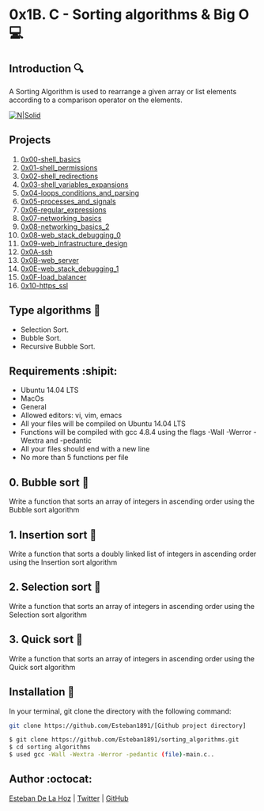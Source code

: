 # 0x1B. C - Sorting algorithms & Big O :computer:

## Introduction :mag:

A Sorting Algorithm is used to rearrange a given array or list elements according to a comparison operator on the elements.


[![N|Solid](https://www.cs.cmu.edu/~adamchik/15-121/lectures/Sorting%20Algorithms/pix/bubbleSort.bmp)](https://nodesource.com/products/nsolid)

## Projects

1. [0x00-shell_basics](./)
1. [0x01-shell_permissions](./)
1. [0x02-shell_redirections](./)
1. [0x03-shell_variables_expansions](./0x03-shell_variables_expansions)
1. [0x04-loops_conditions_and_parsing](.0x04-loops_conditions_and_parsing)
1. [0x05-processes_and_signals](./0x05-processes_and_signals)
1. [0x06-regular_expressions](./0x06-regular_expressions)
1. [0x07-networking_basics](./0x07-networking_basics)
1. [0x08-networking_basics_2](./0x08-networking_basics_2)
1. [0x08-web_stack_debugging_0](./0x08-web_stack_debugging_0)
1. [0x09-web_infrastructure_design](./0x09-web_infrastructure_design)
1. [0x0A-ssh](./0x0A-ssh)
1. [0x0B-web_server](./0x0B-web_server)
1. [0x0E-web_stack_debugging_1](./0x0E-web_stack_debugging_1)
1. [0x0F-load_balancer](./0x0F-load_balancer)
1. [0x10-https_ssl](./0x10-https_ssl)


## Type algorithms :space_invader:

  - Selection Sort.
  - Bubble Sort.
  - Recursive Bubble Sort.

## Requirements :shipit:

* Ubuntu 14.04 LTS
* MacOs
* General
* Allowed editors: vi, vim, emacs
* All your files will be compiled on Ubuntu 14.04 LTS
* Functions will be compiled with gcc 4.8.4 using the flags -Wall -Werror -Wextra and -pedantic
* All your files should end with a new line
* No more than 5 functions per file

## 0. Bubble sort :nut_and_bolt:

Write a function that sorts an array of integers in ascending order using the Bubble sort algorithm

## 1. Insertion sort :electric_plug:

Write a function that sorts a doubly linked list of integers in ascending order using the Insertion sort algorithm

## 2. Selection sort :hammer:

Write a function that sorts an array of integers in ascending order using the Selection sort algorithm

## 3. Quick sort :hocho:

Write a function that sorts an array of integers in ascending order using the Quick sort algorithm

## Installation :wrench:

In your terminal, git clone the directory with the following command:

```sh
git clone https://github.com/Esteban1891/[Github project directory]
```


```sh
$ git clone https://github.com/Esteban1891/sorting_algorithms.git
$ cd sorting algorithms
$ used gcc -Wall -Wextra -Werror -pedantic (file)-main.c..
```

## Author :octocat:

[Esteban De La Hoz](https://www.linkedin.com/in/esteban-de-la-hoz-romero-b6270017b/) | [Twitter](https://twitter.com/Esteban18911) | [GitHub](https://github.com/Esteban18911)
